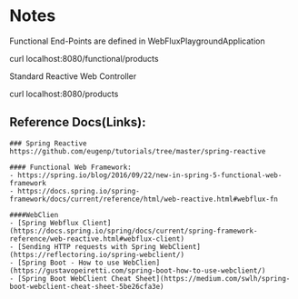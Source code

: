 # Notes

Functional End-Points are defined in WebFluxPlaygroundApplication

curl localhost:8080/functional/products

Standard Reactive Web Controller 

curl localhost:8080/products

## Reference Docs(Links):
	### Spring Reactive 
	https://github.com/eugenp/tutorials/tree/master/spring-reactive

	#### Functional Web Framework: 
	- https://spring.io/blog/2016/09/22/new-in-spring-5-functional-web-framework
	- https://docs.spring.io/spring-framework/docs/current/reference/html/web-reactive.html#webflux-fn
	
	####WebClien
	- [Spring Webflux Client](https://docs.spring.io/spring/docs/current/spring-framework-reference/web-reactive.html#webflux-client)
	- [Sending HTTP requests with Spring WebClient](https://reflectoring.io/spring-webclient/)
	- [Spring Boot - How to use WebClien](https://gustavopeiretti.com/spring-boot-how-to-use-webclient/)
	- [Spring Boot WebClient Cheat Sheet](https://medium.com/swlh/spring-boot-webclient-cheat-sheet-5be26cfa3e)